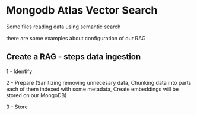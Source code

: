 # Mongodb Atlas Vector Search

Some files reading data using semantic search

there are some examples about configuration of our RAG

## Create a RAG - steps data ingestion

1 - Identify

2 - Prepare (Sanitizing removing unnecesary data, Chunking data into parts each of them indexed with some metadata, Create embeddings  will be stored on our MongoDB)

3 - Store


